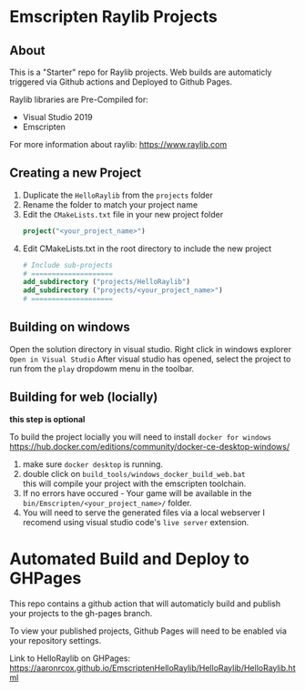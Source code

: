 # Emscripten Raylib Projects

## About

This is a "Starter" repo for Raylib projects. Web builds are automaticly triggered via Github actions and Deployed to Github Pages.

Raylib libraries are Pre-Compiled for:
 - Visual Studio 2019
 - Emscripten

For more information about raylib:
https://www.raylib.com


## Creating a new Project
1. Duplicate the `HelloRaylib` from the `projects` folder
2. Rename the folder to match your project name
3. Edit the `CMakeLists.txt` file in your new project folder
    ```CMake
    project("<your_project_name>")
    ```
4. Edit CMakeLists.txt in the root directory to include the new project
    ```CMake
    # Include sub-projects
    # ====================
    add_subdirectory ("projects/HelloRaylib")
    add_subdirectory ("projects/<your_project_name>")
    # ====================
    ```

## Building on windows
Open the solution directory in visual studio.
Right click in windows explorer `Open in Visual Studio`
After visual studio has opened, select the project to run from the `play` dropdowm menu in the toolbar.

## Building for web (locially) 
**this step is optional**

To build the project locially you will need to install `docker for windows` https://hub.docker.com/editions/community/docker-ce-desktop-windows/

1. make sure `docker desktop` is running.
2. double click on `build_tools/windows_docker_build_web.bat` <br/>
this will compile your project with the emscripten toolchain.
3. If no errors have occured - Your game will be available in the `bin/Emscripten/<your_project_name>/` folder.
4. You will need to serve the generated files via a local webserver
I recomend using visual studio code's `live server` extension.

# Automated Build and Deploy to GHPages
This repo contains a github action that will automaticly build and publish your projects to the gh-pages branch.

To view your published projects, Github Pages will need to be enabled via your repository settings.

 Link to HelloRaylib on GHPages:
 https://aaronrcox.github.io/EmscriptenHelloRaylib/HelloRaylib/HelloRaylib.html

 
